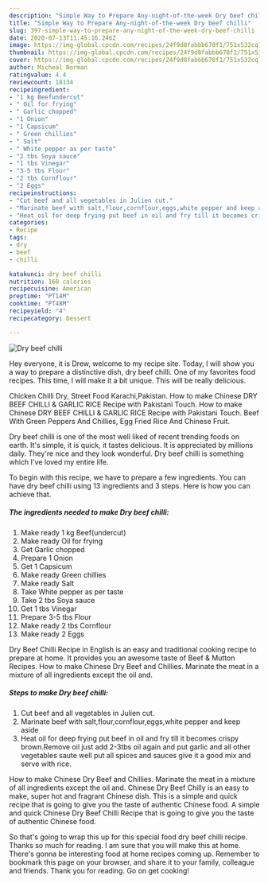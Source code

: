```yaml
---
description: "Simple Way to Prepare Any-night-of-the-week Dry beef chilli"
title: "Simple Way to Prepare Any-night-of-the-week Dry beef chilli"
slug: 397-simple-way-to-prepare-any-night-of-the-week-dry-beef-chilli
date: 2020-07-13T11:45:16.246Z
image: https://img-global.cpcdn.com/recipes/24f9d8fabbb678f1/751x532cq70/dry-beef-chilli-recipe-main-photo.jpg
thumbnail: https://img-global.cpcdn.com/recipes/24f9d8fabbb678f1/751x532cq70/dry-beef-chilli-recipe-main-photo.jpg
cover: https://img-global.cpcdn.com/recipes/24f9d8fabbb678f1/751x532cq70/dry-beef-chilli-recipe-main-photo.jpg
author: Micheal Norman
ratingvalue: 4.4
reviewcount: 18134
recipeingredient:
- "1 kg Beefundercut"
- " Oil for frying"
- " Garlic chopped"
- "1 Onion"
- "1 Capsicum"
- " Green chillies"
- " Salt"
- " White pepper as per taste"
- "2 tbs Soya sauce"
- "1 tbs Vinegar"
- "3-5 tbs Flour"
- "2 tbs Cornflour"
- "2 Eggs"
recipeinstructions:
- "Cut beef and all vegetables in Julien cut."
- "Marinate beef with salt,flour,cornflour,eggs,white pepper and keep aside"
- "Heat oil for deep frying put beef in oil and fry till it becomes crispy brown.Remove oil just add 2-3tbs oil again and put garlic and all other vegetables saute well put all spices and sauces give it a good mix and serve with rice."
categories:
- Recipe
tags:
- dry
- beef
- chilli

katakunci: dry beef chilli 
nutrition: 168 calories
recipecuisine: American
preptime: "PT14M"
cooktime: "PT48M"
recipeyield: "4"
recipecategory: Dessert

---
```



![Dry beef chilli](https://img-global.cpcdn.com/recipes/24f9d8fabbb678f1/751x532cq70/dry-beef-chilli-recipe-main-photo.jpg)

Hey everyone, it is Drew, welcome to my recipe site. Today, I will show you a way to prepare a distinctive dish, dry beef chilli. One of my favorites food recipes. This time, I will make it a bit unique. This will be really delicious.

Chicken Chilli Dry, Street Food Karachi,Pakistan. How to make Chinese DRY BEEF CHILLI &amp; GARLIC RICE Recipe with Pakistani Touch. How to make Chinese DRY BEEF CHILLI &amp; GARLIC RICE Recipe with Pakistani Touch. Beef With Green Peppers And Chillies, Egg Fried Rice And Chinese Fruit.

Dry beef chilli is one of the most well liked of recent trending foods on earth. It's simple, it is quick, it tastes delicious. It is appreciated by millions daily. They're nice and they look wonderful. Dry beef chilli is something which I've loved my entire life.


To begin with this recipe, we have to prepare a few ingredients. You can have dry beef chilli using 13 ingredients and 3 steps. Here is how you can achieve that.

<!--inarticleads1-->

##### The ingredients needed to make Dry beef chilli:

1. Make ready 1 kg Beef(undercut)
1. Make ready  Oil for frying
1. Get  Garlic chopped
1. Prepare 1 Onion
1. Get 1 Capsicum
1. Make ready  Green chillies
1. Make ready  Salt
1. Take  White pepper as per taste
1. Take 2 tbs Soya sauce
1. Get 1 tbs Vinegar
1. Prepare 3-5 tbs Flour
1. Make ready 2 tbs Cornflour
1. Make ready 2 Eggs


Dry Beef Chilli Recipe in English is an easy and traditional cooking recipe to prepare at home. It provides you an awesome taste of Beef &amp; Mutton Recipes. How to make Chinese Dry Beef and Chillies. Marinate the meat in a mixture of all ingredients except the oil and. 

<!--inarticleads2-->

##### Steps to make Dry beef chilli:

1. Cut beef and all vegetables in Julien cut.
1. Marinate beef with salt,flour,cornflour,eggs,white pepper and keep aside
1. Heat oil for deep frying put beef in oil and fry till it becomes crispy brown.Remove oil just add 2-3tbs oil again and put garlic and all other vegetables saute well put all spices and sauces give it a good mix and serve with rice.


How to make Chinese Dry Beef and Chillies. Marinate the meat in a mixture of all ingredients except the oil and. Chinese Dry Beef Chilly is an easy to make, super hot and fragrant Chinese dish. This is a simple and quick recipe that is going to give you the taste of authentic Chinese food. A simple and quick Chinese Dry Beef Chilli Recipe that is going to give you the taste of authentic Chinese food. 

So that's going to wrap this up for this special food dry beef chilli recipe. Thanks so much for reading. I am sure that you will make this at home. There's gonna be interesting food at home recipes coming up. Remember to bookmark this page on your browser, and share it to your family, colleague and friends. Thank you for reading. Go on get cooking!
